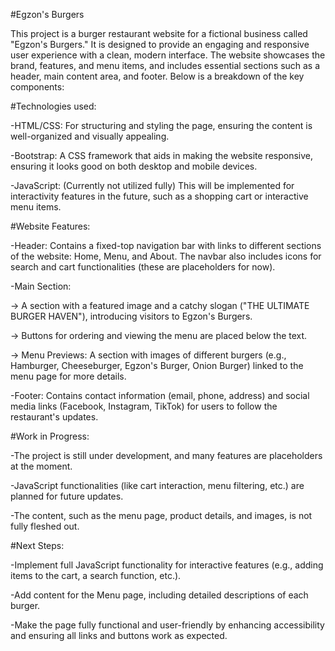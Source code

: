 #Egzon's Burgers

This project is a burger restaurant website for a fictional business called "Egzon's Burgers." It is designed to provide an engaging and responsive user experience with a clean, modern interface. The website showcases the brand, features, and menu items, and includes essential sections such as a header, main content area, and footer. Below is a breakdown of the key components:

#Technologies used:

-HTML/CSS: For structuring and styling the page, ensuring the content is well-organized and visually appealing.

-Bootstrap: A CSS framework that aids in making the website responsive, ensuring it looks good on both desktop and mobile devices.

-JavaScript: (Currently not utilized fully) This will be implemented for interactivity features in the future, such as a shopping cart or interactive menu items.

#Website Features:

-Header: Contains a fixed-top navigation bar with links to different sections of the website: Home, Menu, and About. The navbar also includes icons for search and cart functionalities (these are placeholders for now).

-Main Section:

-> A section with a featured image and a catchy slogan ("THE ULTIMATE BURGER HAVEN"), introducing visitors to Egzon's Burgers.

-> Buttons for ordering and viewing the menu are placed below the text.

-> Menu Previews: A section with images of different burgers (e.g., Hamburger, Cheeseburger, Egzon's Burger, Onion Burger) linked to the menu page for more details.


-Footer: Contains contact information (email, phone, address) and social media links (Facebook, Instagram, TikTok) for users to follow the restaurant's updates.


#Work in Progress:

-The project is still under development, and many features are placeholders at the moment.

-JavaScript functionalities (like cart interaction, menu filtering, etc.) are planned for future updates.

-The content, such as the menu page, product details, and images, is not fully fleshed out.


#Next Steps:

-Implement full JavaScript functionality for interactive features (e.g., adding items to the cart, a search function, etc.).

-Add content for the Menu page, including detailed descriptions of each burger.

-Make the page fully functional and user-friendly by enhancing accessibility and ensuring all links and buttons work as expected.
